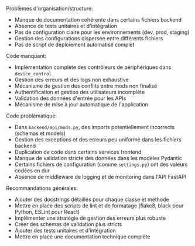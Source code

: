 Problèmes d'organisation/structure:

- Manque de documentation cohérente dans certains fichiers backend
- Absence de tests unitaires et d'intégration
- Pas de configuration claire pour les environnements (dev, prod, staging)
- Gestion des configurations dispersée entre différents fichiers
- Pas de script de déploiement automatisé complet

Code manquant:

- Implémentation complète des contrôleurs de périphériques dans `device_control`
- Gestion des erreurs et des logs non exhaustive
- Mécanisme de gestion des conflits entre mods non finalisé
- Authentification et gestion des utilisateurs incomplète
- Validation des données d'entrée pour les APIs
- Mécanisme de mise à jour automatique de l'application

Code problématique:

- Dans `backend/api/mods.py`, des imports potentiellement incorrects (schemas et models)
- Gestion des exceptions et des erreurs peu uniforme dans les fichiers backend
- Duplication de code dans certains services frontend
- Manque de validation stricte des données dans les modèles Pydantic
- Certains fichiers de configuration (comme `settings.py`) ont des valeurs codées en dur
- Absence de middleware de logging et de monitoring dans l'API FastAPI

Recommandations générales:

- Ajouter des docstrings détaillés pour chaque classe et méthode
- Mettre en place des scripts de lint et de formatage (flake8, black pour Python, ESLint pour React)
- Implémenter une stratégie de gestion des erreurs plus robuste
- Créer des schemas de validation plus stricts
- Ajouter des tests unitaires et d'intégration
- Mettre en place une documentation technique complète
